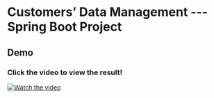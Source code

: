 # Customers’ Data Management --- Spring Boot Project 
## Demo 
### Click the video to view the result!
[![Watch the video](https://img.youtube.com/vi/t8ixNY62jTE/hqdefault.jpg)](https://youtu.be/ArYzjHxkxOs)
